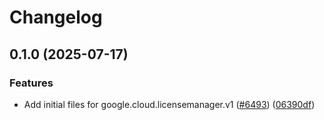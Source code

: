 # Changelog

## 0.1.0 (2025-07-17)


### Features

* Add initial files for google.cloud.licensemanager.v1 ([#6493](https://github.com/googleapis/google-cloud-node/issues/6493)) ([06390df](https://github.com/googleapis/google-cloud-node/commit/06390df47b477de5a89ecc4bc525372865d62cc3))
